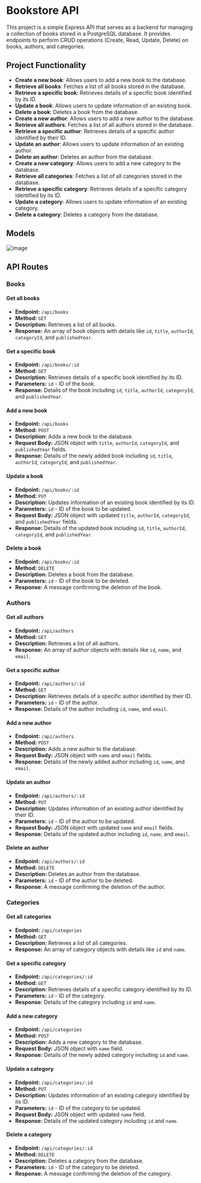 # Bookstore API

This project is a simple Express API that serves as a backend for managing a collection of books stored in a PostgreSQL database. It provides endpoints to perform CRUD operations (Create, Read, Update, Delete) on books, authors, and categories.

## Project Functionality

- **Create a new book**: Allows users to add a new book to the database.
- **Retrieve all books**: Fetches a list of all books stored in the database.
- **Retrieve a specific book**: Retrieves details of a specific book identified by its ID.
- **Update a book**: Allows users to update information of an existing book.
- **Delete a book**: Deletes a book from the database.
- **Create a new author**: Allows users to add a new author to the database.
- **Retrieve all authors**: Fetches a list of all authors stored in the database.
- **Retrieve a specific author**: Retrieves details of a specific author identified by their ID.
- **Update an author**: Allows users to update information of an existing author.
- **Delete an author**: Deletes an author from the database.
- **Create a new category**: Allows users to add a new category to the database.
- **Retrieve all categories**: Fetches a list of all categories stored in the database.
- **Retrieve a specific category**: Retrieves details of a specific category identified by its ID.
- **Update a category**: Allows users to update information of an existing category.
- **Delete a category**: Deletes a category from the database.

## Models
![image](https://github.com/vasujain275/bookstore-api/assets/69643310/03a1e045-078b-42af-a312-ebc5528b9b55)




## API Routes

### Books

#### Get all books

- **Endpoint:** `/api/books`
- **Method:** `GET`
- **Description:** Retrieves a list of all books.
- **Response:** An array of book objects with details like `id`, `title`, `authorId`, `categoryId`, and `publishedYear`.

#### Get a specific book

- **Endpoint:** `/api/books/:id`
- **Method:** `GET`
- **Description:** Retrieves details of a specific book identified by its ID.
- **Parameters:** `id` - ID of the book.
- **Response:** Details of the book including `id`, `title`, `authorId`, `categoryId`, and `publishedYear`.

#### Add a new book

- **Endpoint:** `/api/books`
- **Method:** `POST`
- **Description:** Adds a new book to the database.
- **Request Body:** JSON object with `title`, `authorId`, `categoryId`, and `publishedYear` fields.
- **Response:** Details of the newly added book including `id`, `title`, `authorId`, `categoryId`, and `publishedYear`.

#### Update a book

- **Endpoint:** `/api/books/:id`
- **Method:** `PUT`
- **Description:** Updates information of an existing book identified by its ID.
- **Parameters:** `id` - ID of the book to be updated.
- **Request Body:** JSON object with updated `title`, `authorId`, `categoryId`, and `publishedYear` fields.
- **Response:** Details of the updated book including `id`, `title`, `authorId`, `categoryId`, and `publishedYear`.

#### Delete a book

- **Endpoint:** `/api/books/:id`
- **Method:** `DELETE`
- **Description:** Deletes a book from the database.
- **Parameters:** `id` - ID of the book to be deleted.
- **Response:** A message confirming the deletion of the book.

### Authors

#### Get all authors

- **Endpoint:** `/api/authors`
- **Method:** `GET`
- **Description:** Retrieves a list of all authors.
- **Response:** An array of author objects with details like `id`, `name`, and `email`.

#### Get a specific author

- **Endpoint:** `/api/authors/:id`
- **Method:** `GET`
- **Description:** Retrieves details of a specific author identified by their ID.
- **Parameters:** `id` - ID of the author.
- **Response:** Details of the author including `id`, `name`, and `email`.

#### Add a new author

- **Endpoint:** `/api/authors`
- **Method:** `POST`
- **Description:** Adds a new author to the database.
- **Request Body:** JSON object with `name` and `email` fields.
- **Response:** Details of the newly added author including `id`, `name`, and `email`.

#### Update an author

- **Endpoint:** `/api/authors/:id`
- **Method:** `PUT`
- **Description:** Updates information of an existing author identified by their ID.
- **Parameters:** `id` - ID of the author to be updated.
- **Request Body:** JSON object with updated `name` and `email` fields.
- **Response:** Details of the updated author including `id`, `name`, and `email`.

#### Delete an author

- **Endpoint:** `/api/authors/:id`
- **Method:** `DELETE`
- **Description:** Deletes an author from the database.
- **Parameters:** `id` - ID of the author to be deleted.
- **Response:** A message confirming the deletion of the author.

### Categories

#### Get all categories

- **Endpoint:** `/api/categories`
- **Method:** `GET`
- **Description:** Retrieves a list of all categories.
- **Response:** An array of category objects with details like `id` and `name`.

#### Get a specific category

- **Endpoint:** `/api/categories/:id`
- **Method:** `GET`
- **Description:** Retrieves details of a specific category identified by its ID.
- **Parameters:** `id` - ID of the category.
- **Response:** Details of the category including `id` and `name`.

#### Add a new category

- **Endpoint:** `/api/categories`
- **Method:** `POST`
- **Description:** Adds a new category to the database.
- **Request Body:** JSON object with `name` field.
- **Response:** Details of the newly added category including `id` and `name`.

#### Update a category

- **Endpoint:** `/api/categories/:id`
- **Method:** `PUT`
- **Description:** Updates information of an existing category identified by its ID.
- **Parameters:** `id` - ID of the category to be updated.
- **Request Body:** JSON object with updated `name` field.
- **Response:** Details of the updated category including `id` and `name`.

#### Delete a category

- **Endpoint:** `/api/categories/:id`
- **Method:** `DELETE`
- **Description:** Deletes a category from the database.
- **Parameters:** `id` - ID of the category to be deleted.
- **Response:** A message confirming the deletion of the category.
